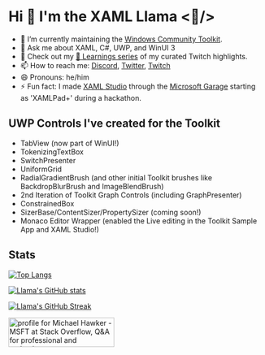 # Hi 👋 I'm the XAML Llama <🦙/>

<!--
**michael-hawker/michael-hawker** is a ✨ _special_ ✨ repository because its `README.md` (this file) appears on your GitHub profile.

Here are some ideas to get you started:
- 🌱 I’m currently learning ...
- 👯 I’m looking to collaborate on ...
- 🤔 I’m looking for help with ... 
-->

- 🔭 I’m currently maintaining the [Windows Community Toolkit](https://aka.ms/windowstoolkit).
- 💬 Ask me about XAML, C#, UWP, and WinUI 3
- 🦙 Check out my [🦙 Learnings series](https://www.twitch.tv/collections/xbkwqgT9QRbxUw) of my curated Twitch highlights.
- 📫 How to reach me: [Discord](https://discord.gg/zBA5aCn), [Twitter](https://twitter.com/XAMLLlama), [Twitch](https://twitch.tv/XAMLLlama)
- 😄 Pronouns: he/him
- ⚡ Fun fact: I made [XAML Studio](https://aka.ms/xamlstudio) through the [Microsoft Garage](https://www.microsoft.com/en-us/garage/profiles/xaml-studio/) starting as 'XAMLPad+' during a hackathon.

## UWP Controls I've created for the Toolkit

- TabView (now part of WinUI!)
- TokenizingTextBox
- SwitchPresenter
- UniformGrid
- RadialGradientBrush (and other initial Toolkit brushes like BackdropBlurBrush and ImageBlendBrush)
- 2nd Iteration of Toolkit Graph Controls (including GraphPresenter)
- ConstrainedBox
- SizerBase/ContentSizer/PropertySizer (coming soon!)
- Monaco Editor Wrapper (enabled the Live editing in the Toolkit Sample App and XAML Studio!)

## Stats

[![Top Langs](https://github-readme-stats.vercel.app/api/top-langs/?username=michael-hawker&layout=compact&theme=buefy)](https://github.com/anuraghazra/github-readme-stats)

[![Llama's GitHub stats](https://github-readme-stats.vercel.app/api?username=michael-hawker&show_icons=true&theme=buefy)](https://github.com/anuraghazra/github-readme-stats)

[![Llama's GitHub Streak](https://github-readme-streak-stats.herokuapp.com?user=michael-hawker&theme=buefy)](https://git.io/streak-stats)

<a href="https://stackoverflow.com/users/8798708/michael-hawker-msft"><img src="https://stackoverflow.com/users/flair/8798708.png" width="208" height="58" alt="profile for Michael Hawker - MSFT at Stack Overflow, Q&amp;A for professional and enthusiast programmers" title="profile for Michael Hawker - MSFT at Stack Overflow, Q&amp;A for professional and enthusiast programmers"></a>

